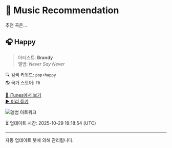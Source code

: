 
# 🎵 Music Recommendation

추천 곡은...

## 🎧 Happy  
> 아티스트: **Brandy**  
> 앨범: _Never Say Never_  

🔍 검색 키워드: `pop+happy`  
🌎 국가 스토어: `FR`

[🔗 iTunes에서 보기](https://music.apple.com/fr/album/happy/20913004?i=20913117&uo=4)  
[▶️ 미리 듣기](https://audio-ssl.itunes.apple.com/itunes-assets/AudioPreview211/v4/ca/58/62/ca586273-a0c0-b15e-e73c-ad7fbd30aa0e/mzaf_13867664726077923959.plus.aac.p.m4a)

![앨범 아트워크](https://is1-ssl.mzstatic.com/image/thumb/Music114/v4/b1/52/c5/b152c569-f81f-4005-7b61-5b54b855564d/s06.hfdwpdak.jpg/100x100bb.jpg)

⏳ 업데이트 시간: 2025-10-29 19:18:54 (UTC)

---
자동 업데이트 봇에 의해 관리됩니다.
